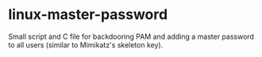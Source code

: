 # linux-master-password
Small script and C file for backdooring PAM and adding a master password to all users (similar to Mimikatz's skeleton key).
